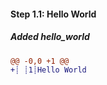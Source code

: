 [{]: <helper> (diffStep 1.1 module="tmp-XXXXXXXXXXXXXXXX")

#### Step 1.1: Hello World

##### Added hello_world
```diff
@@ -0,0 +1 @@
+┊ ┊1┊Hello World
```

[}]: #